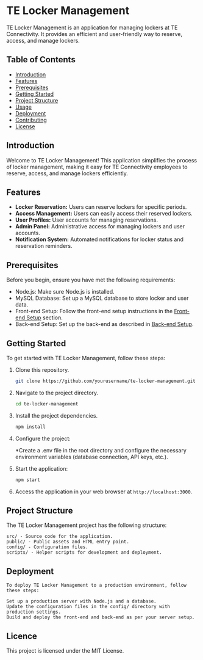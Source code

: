 # TE Locker Management

TE Locker Management is an application for managing lockers at TE Connectivity. It provides an efficient and user-friendly way to reserve, access, and manage lockers.

## Table of Contents
- [Introduction](#introduction)
- [Features](#features)
- [Prerequisites](#prerequisites)
- [Getting Started](#getting-started)
- [Project Structure](#project-structure)
- [Usage](#usage)
- [Deployment](#deployment)
- [Contributing](#contributing)
- [License](#license)

## Introduction

Welcome to TE Locker Management! This application simplifies the process of locker management, making it easy for TE Connectivity employees to reserve, access, and manage lockers efficiently.

## Features

- **Locker Reservation:** Users can reserve lockers for specific periods.
- **Access Management:** Users can easily access their reserved lockers.
- **User Profiles:** User accounts for managing reservations.
- **Admin Panel:** Administrative access for managing lockers and user accounts.
- **Notification System:** Automated notifications for locker status and reservation reminders.

## Prerequisites

Before you begin, ensure you have met the following requirements:

- Node.js: Make sure Node.js is installed.
- MySQL Database: Set up a MySQL database to store locker and user data.
- Front-end Setup: Follow the front-end setup instructions in the [Front-end Setup](#front-end-setup) section.
- Back-end Setup: Set up the back-end as described in [Back-end Setup](#back-end-setup).

## Getting Started

To get started with TE Locker Management, follow these steps:

1. Clone this repository.
   ```sh
   git clone https://github.com/yourusername/te-locker-management.git

2. Navigate to the project directory.
   ```sh 
   cd te-locker-management
   
3. Install the project dependencies.
   ```sh
   npm install
4. Configure the project:

    *Create a .env file in the root directory and configure the necessary environment variables (database connection, API keys, etc.).
   
5. Start the application:
   ```sh
   npm start
6.    Access the application in your web browser at `http://localhost:3000`.

## Project Structure
The TE Locker Management project has the following structure:

    src/ - Source code for the application.
    public/ - Public assets and HTML entry point.
    config/ - Configuration files.
    scripts/ - Helper scripts for development and deployment.

## Deployment
    To deploy TE Locker Management to a production environment, follow these steps:

    Set up a production server with Node.js and a database.
    Update the configuration files in the config/ directory with production settings.
    Build and deploy the front-end and back-end as per your server setup.
## Licence
   This project is licensed under the MIT License.

   

